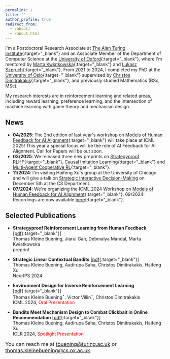 ```yaml
---
permalink: /
title: ""
author_profile: true
redirect_from: 
  - /about/
  - /about.html
---
```

I'm a Postdoctoral Research Associate at [The Alan Turing Institute](https://www.turing.ac.uk/){:target="_blank"} 
and an Associate Member of the Department of Computer Science at the [University of Oxford](https://www.cs.ox.ac.uk/){:target="_blank"}, where I'm mentored by [Marta Kwiatkowska](https://www.trinity.ox.ac.uk/people/marta-kwiatkowska){:target="_blank"} and 
[Lukasz Szpruch](https://scholar.google.com/citations?hl=en&user=ljeA6CMAAAAJ&view_op=list_works&sortby=pubdate){:target="_blank"}. 
From 2021 to 2024, I completed my PhD at the [University of Oslo](https://www.mn.uio.no/ifi/english/){:target="_blank"} supervised by [Christos Dimitrakakis](https://sites.google.com/site/christosdimitrakakis){:target="_blank"}, and previously studied Mathematics (BSc, MSc).      


My research interests are in reinforcement learning and related areas, including reward learning, preference learning, and the intersection of machine learning with game theory and mechanism design.


## News 

- **04/2025**: The 2nd edition of last year's workshop on [Models of Human Feedback for AI Alignment](https://sites.google.com/view/mhf-icml2025){:target="_blank"} will take place at ICML 2025! This year a special focus will be the role of AI Feedback for AI Alignment. Call for Papers will be out soon. 
- **03/2025**: We released three new preprints on [Strategyproof RLHF](https://arxiv.org/pdf/2503.09561){:target="_blank"}, [Causal Imitation Learning](https://arxiv.org/pdf/2502.07656){:target="_blank"} and [Multi-Agent Cooperative RL](https://arxiv.org/pdf/2502.02377){:target="_blank"}.  
- **11/2024**: I'm visiting Haifeng Xu's group at the University of Chicago and will give a talk on [Strategic Interactive Decision-Making](https://cs.uchicago.edu/events/event/thomas-kleine-buening-oxford-strategic-interactive-decision-making/) on December 5th at the CS Department.  
- **07/2024**: We're organizing the ICML 2024 Workshop on [Models of Human Feedback for AI Alignment](https://sites.google.com/view/mhf-icml2024){:target="_blank"}. 09/2024: Recordings are now available [here](https://icml.cc/virtual/2024/workshop/29943){:target="_blank"}.


## Selected Publications  

* **Strategyproof Reinforcement Learning from Human Feedback** [[pdf](https://arxiv.org/pdf/2503.09561){:target="_blank"}] <br />
Thomas Kleine Buening, Jiarui Gan, Debmalya Mandal, Marta Kwiatkowska <br />
preprint 


* **Strategic Linear Contextual Bandits** [[pdf](https://arxiv.org/pdf/2406.00551){:target="_blank"}] <br />
Thomas Kleine Buening, Aadirupa Saha, Christos Dimitrakakis, Haifeng Xu <br />
NeurIPS 2024


* **Environment Design for Inverse Reinforcement Learning** [[pdf](https://arxiv.org/pdf/2210.14972v3){:target="_blank"}] <br /> 
Thomas Kleine Buening$^\star$, Victor Villin$^\star$, Christos Dimitrakakis <br /> 
ICML 2024, <span style="color:red">Oral Presentation</span>


* **Bandits Meet Mechanism Design to Combat Clickbait in Online Recommendation** [[pdf](https://arxiv.org/pdf/2311.15647.pdf){:target="_blank"}] <br />
Thomas Kleine Buening, Aadirupa Saha, Christos Dimitrakakis, Haifeng Xu <br />
ICLR 2024, <span style="color:red">Spotlight Presentation</span>



<span style="font-size:16px;">You can reach me at tbuening@turing.ac.uk or thomas.kleinebuening@cs.ox.ac.uk.</span>

